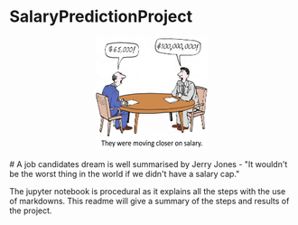 # SalaryPredictionProject


<p align="center">
  <img src="images/salary-img.jpg"width="200" height="200">
</p>  
# A job candidates dream is well summarised by Jerry Jones - "It wouldn't be the worst thing in the world if we didn't have a salary cap."

The jupyter notebook is procedural as it explains all the steps with the use of markdowns. This readme will give a summary of the steps and results of the project.
